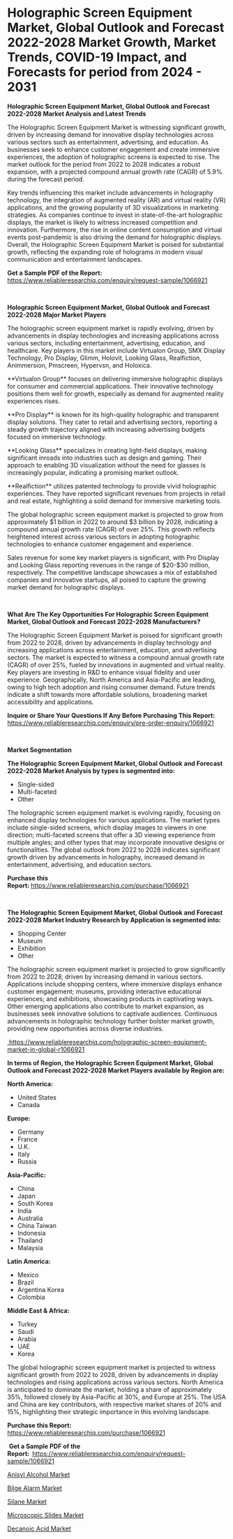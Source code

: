 <p><h1>Holographic Screen Equipment Market, Global Outlook and Forecast 2022-2028 Market Growth, Market Trends, COVID-19 Impact, and Forecasts for period from 2024 - 2031</h1></p><p><strong>Holographic Screen Equipment Market, Global Outlook and Forecast 2022-2028 Market Analysis and Latest Trends</strong></p>
<p><p>The Holographic Screen Equipment Market is witnessing significant growth, driven by increasing demand for innovative display technologies across various sectors such as entertainment, advertising, and education. As businesses seek to enhance customer engagement and create immersive experiences, the adoption of holographic screens is expected to rise. The market outlook for the period from 2022 to 2028 indicates a robust expansion, with a projected compound annual growth rate (CAGR) of 5.9% during the forecast period.</p><p>Key trends influencing this market include advancements in holography technology, the integration of augmented reality (AR) and virtual reality (VR) applications, and the growing popularity of 3D visualizations in marketing strategies. As companies continue to invest in state-of-the-art holographic displays, the market is likely to witness increased competition and innovation. Furthermore, the rise in online content consumption and virtual events post-pandemic is also driving the demand for holographic displays. Overall, the Holographic Screen Equipment Market is poised for substantial growth, reflecting the expanding role of holograms in modern visual communication and entertainment landscapes.</p></p>
<p><strong>Get a Sample PDF of the Report:&nbsp;</strong> <a href="https://www.reliableresearchiq.com/enquiry/request-sample/1066921">https://www.reliableresearchiq.com/enquiry/request-sample/1066921</a></p>
<p>&nbsp;</p>
<p><strong>Holographic Screen Equipment Market, Global Outlook and Forecast 2022-2028 Major Market Players</strong></p>
<p><p>The holographic screen equipment market is rapidly evolving, driven by advancements in display technologies and increasing applications across various sectors, including entertainment, advertising, education, and healthcare. Key players in this market include Virtualon Group, SMX Display Technology, Pro Display, Glimm, Holovit, Looking Glass, Realfiction, Animmersion, Pmscreen, Hypervsn, and Holoxica.</p><p>**Virtualon Group** focuses on delivering immersive holographic displays for consumer and commercial applications. Their innovative technology positions them well for growth, especially as demand for augmented reality experiences rises. </p><p>**Pro Display** is known for its high-quality holographic and transparent display solutions. They cater to retail and advertising sectors, reporting a steady growth trajectory aligned with increasing advertising budgets focused on immersive technology. </p><p>**Looking Glass** specializes in creating light-field displays, making significant inroads into industries such as design and gaming. Their approach to enabling 3D visualization without the need for glasses is increasingly popular, indicating a promising market outlook.</p><p>**Realfiction** utilizes patented technology to provide vivid holographic experiences. They have reported significant revenues from projects in retail and real estate, highlighting a solid demand for immersive marketing tools.</p><p>The global holographic screen equipment market is projected to grow from approximately $1 billion in 2022 to around $3 billion by 2028, indicating a compound annual growth rate (CAGR) of over 25%. This growth reflects heightened interest across various sectors in adopting holographic technologies to enhance customer engagement and experience.</p><p>Sales revenue for some key market players is significant, with Pro Display and Looking Glass reporting revenues in the range of $20-$30 million, respectively. The competitive landscape showcases a mix of established companies and innovative startups, all poised to capture the growing market demand for holographic displays.</p></p>
<p>&nbsp;</p>
<p><strong>What Are The Key Opportunities For Holographic Screen Equipment Market, Global Outlook and Forecast 2022-2028 Manufacturers?</strong></p>
<p><p>The Holographic Screen Equipment Market is poised for significant growth from 2022 to 2028, driven by advancements in display technology and increasing applications across entertainment, education, and advertising sectors. The market is expected to witness a compound annual growth rate (CAGR) of over 25%, fueled by innovations in augmented and virtual reality. Key players are investing in R&D to enhance visual fidelity and user experience. Geographically, North America and Asia-Pacific are leading, owing to high tech adoption and rising consumer demand. Future trends indicate a shift towards more affordable solutions, broadening market accessibility and applications.</p></p>
<p><strong>Inquire or Share Your Questions If Any Before Purchasing This Report:</strong> <a href="https://www.reliableresearchiq.com/enquiry/pre-order-enquiry/1066921">https://www.reliableresearchiq.com/enquiry/pre-order-enquiry/1066921</a></p>
<p>&nbsp;</p>
<p><strong>Market Segmentation</strong></p>
<p><strong>The Holographic Screen Equipment Market, Global Outlook and Forecast 2022-2028 Market Analysis by types is segmented into:</strong></p>
<p><ul><li>Single-sided</li><li>Multi-faceted</li><li>Other</li></ul></p>
<p><p>The holographic screen equipment market is evolving rapidly, focusing on enhanced display technologies for various applications. The market types include single-sided screens, which display images to viewers in one direction; multi-faceted screens that offer a 3D viewing experience from multiple angles; and other types that may incorporate innovative designs or functionalities. The global outlook from 2022 to 2028 indicates significant growth driven by advancements in holography, increased demand in entertainment, advertising, and education sectors.</p></p>
<p><strong>Purchase this Report:&nbsp;</strong><a href="https://www.reliableresearchiq.com/purchase/1066921">https://www.reliableresearchiq.com/purchase/1066921</a></p>
<p>&nbsp;</p>
<p><strong>The Holographic Screen Equipment Market, Global Outlook and Forecast 2022-2028 Market Industry Research by Application is segmented into:</strong></p>
<p><ul><li>Shopping Center</li><li>Museum</li><li>Exhibition</li><li>Other</li></ul></p>
<p><p>The holographic screen equipment market is projected to grow significantly from 2022 to 2028, driven by increasing demand in various sectors. Applications include shopping centers, where immersive displays enhance customer engagement; museums, providing interactive educational experiences; and exhibitions, showcasing products in captivating ways. Other emerging applications also contribute to market expansion, as businesses seek innovative solutions to captivate audiences. Continuous advancements in holographic technology further bolster market growth, providing new opportunities across diverse industries.</p></p>
<p><a href="https://www.reliableresearchiq.com/holographic-screen-equipment-market-in-global-r1066921">&nbsp;https://www.reliableresearchiq.com/holographic-screen-equipment-market-in-global-r1066921</a></p>
<p><strong>In terms of Region, the Holographic Screen Equipment Market, Global Outlook and Forecast 2022-2028 Market Players available by Region are:</strong></p>
<p>
    <p> <strong> North America: </strong>
        <ul>
            <li>United States</li>
            <li>Canada</li>
        </ul>
        </p> 
    <p> <strong> Europe: </strong>
        <ul>
            <li>Germany</li>
            <li>France</li>
            <li>U.K.</li>
            <li>Italy</li>
            <li>Russia</li>
        </ul>
        </p> 
    <p> <strong> Asia-Pacific: </strong>
        <ul>
            <li>China</li>
            <li>Japan</li>
            <li>South Korea</li>
            <li>India</li>
            <li>Australia</li>
            <li>China Taiwan</li>
            <li>Indonesia</li>
            <li>Thailand</li>
            <li>Malaysia</li>
        </ul>
        </p> 
    <p> <strong> Latin America: </strong>
        <ul>
            <li>Mexico</li>
            <li>Brazil</li>
            <li>Argentina Korea</li>
            <li>Colombia</li>
        </ul>
        </p> 
    <p> <strong> Middle East & Africa: </strong>
        <ul>
            <li>Turkey</li>
            <li>Saudi</li>
            <li>Arabia</li>
            <li>UAE</li>
            <li>Korea</li>
        </ul>
    </p>
    </p>
<p><p>The global holographic screen equipment market is projected to witness significant growth from 2022 to 2028, driven by advancements in display technologies and rising applications across various sectors. North America is anticipated to dominate the market, holding a share of approximately 35%, followed closely by Asia-Pacific at 30%, and Europe at 25%. The USA and China are key contributors, with respective market shares of 20% and 15%, highlighting their strategic importance in this evolving landscape.</p></p>
<p><strong>Purchase this Report: </strong><a href="https://www.reliableresearchiq.com/purchase/1066921">https://www.reliableresearchiq.com/purchase/1066921</a></p>
<p>&nbsp;<strong>Get a Sample PDF of the Report:&nbsp;&nbsp;</strong><a href="https://www.reliableresearchiq.com/enquiry/request-sample/1066921">https://www.reliableresearchiq.com/enquiry/request-sample/1066921</a></p>
<p><strong></strong></p>
<p><p><a href="https://www.linkedin.com/pulse/global-anisyl-alcohol-market-share-growth-opportunities-alxsf?trackingId=ZGDGeIG%2BQ%2BiMdZd9VDSxkQ%3D%3D">Anisyl Alcohol Market</a></p><p><a href="https://medium.com/@malcowens787546/the-bilge-alarm-market-has-experienced-impressive-growth-in-recent-years-expanding-its-market-6ade837bede1">Bilge Alarm Market</a></p><p><a href="https://issuu.com/reportprime-2/docs/silane-market-size-2030.pptx_5cf4766185882e">Silane Market</a></p><p><a href="https://www.linkedin.com/pulse/unlocking-growth-potential-market-strategic-analysis-microscopic-8a8nf?trackingId=gcI2bl7GR%2BGUjyQfzz%2F1pQ%3D%3D">Microscopic Slides Market</a></p><p><a href="https://issuu.com/reportprime-2/docs/decanoic-acid-market-size-2030.pptx_41bb08ea7f0152">Decanoic Acid Market</a></p></p>